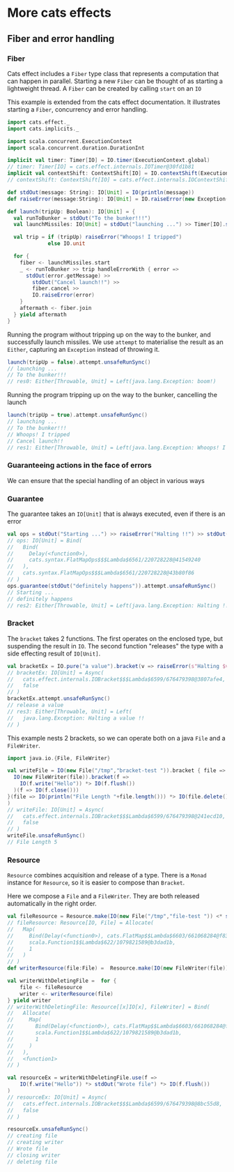 # More cats effects 
## Fiber and error handling

### Fiber
Cats effect includes a `Fiber` type class that represents a computation that can happen in parallel.
Starting a new `Fiber` can be thought of as starting a lightweight thread.
A `Fiber` can be created by calling `start` on an `IO`

This example is extended from the cats effect documentation. 
It illustrates starting a `Fiber`, concurrency and error handling.

```scala
import cats.effect._
import cats.implicits._

import scala.concurrent.ExecutionContext
import scala.concurrent.duration.DurationInt

implicit val timer: Timer[IO] = IO.timer(ExecutionContext.global)
// timer: Timer[IO] = cats.effect.internals.IOTimer@30fd1b81
implicit val contextShift: ContextShift[IO] = IO.contextShift(ExecutionContext.global)
// contextShift: ContextShift[IO] = cats.effect.internals.IOContextShift@16a425ba

def stdOut(message: String): IO[Unit] = IO(println(message))
def raiseError(message:String): IO[Unit] = IO.raiseError(new Exception(message))

def launch(tripUp: Boolean): IO[Unit] = {
  val runToBunker = stdOut("To the bunker!!!")
  val launchMissiles: IO[Unit] = stdOut("launching ...") >> Timer[IO].sleep(1.second) >> raiseError("boom!")

  val trip = if (tripUp) raiseError("Whoops! I tripped")
             else IO.unit

  for {
    fiber <- launchMissiles.start
    _ <- runToBunker >> trip handleErrorWith { error =>
      stdOut(error.getMessage) >>
        stdOut("Cancel launch!!") >>
        fiber.cancel >>
        IO.raiseError(error)
    }
    aftermath <- fiber.join
  } yield aftermath
}
```

Running the program without tripping up on the way to the bunker, and successfully launch missiles.
We use `attempt` to materialise the result as an `Either`, capturing an `Exception` instead of throwing it.

```scala
launch(tripUp = false).attempt.unsafeRunSync()
// launching ...
// To the bunker!!!
// res0: Either[Throwable, Unit] = Left(java.lang.Exception: boom!)
```

Running the program tripping up on the way to the bunker, cancelling the launch

```scala
launch(tripUp = true).attempt.unsafeRunSync()
// launching ...
// To the bunker!!!
// Whoops! I tripped
// Cancel launch!!
// res1: Either[Throwable, Unit] = Left(java.lang.Exception: Whoops! I tripped)
```

### Guaranteeing actions in the face of errors

We can ensure that the special handling of an object in various ways

### Guarantee

The guarantee takes an `IO[Unit]` that is always executed, even if there is an error
```scala
val ops = stdOut("Starting ...") >> raiseError("Halting !!") >> stdOut("never happens")
// ops: IO[Unit] = Bind(
//   Bind(
//     Delay(<function0>),
//     cats.syntax.FlatMapOps$$$Lambda$6561/220728228@41549240
//   ),
//   cats.syntax.FlatMapOps$$$Lambda$6561/220728228@43b80f86
// )
ops.guarantee(stdOut("definitely happens")).attempt.unsafeRunSync()
// Starting ...
// definitely happens
// res2: Either[Throwable, Unit] = Left(java.lang.Exception: Halting !!)
```

### Bracket

The `bracket` takes 2 functions. The first operates on the enclosed type, but suspending the result in `IO`.
The second function "releases" the type with a side effecting result of `IO[Unit]`.

```scala
val bracketEx = IO.pure("a value").bracket(v => raiseError(s"Halting $v !!"))(v => stdOut(s"release $v"))
// bracketEx: IO[Unit] = Async(
//   cats.effect.internals.IOBracket$$$Lambda$6599/676479398@3807afe4,
//   false
// )
bracketEx.attempt.unsafeRunSync()
// release a value
// res3: Either[Throwable, Unit] = Left(
//   java.lang.Exception: Halting a value !!
// )
```

This example nests 2 brackets, so we can operate both on a java `File` and a `FileWriter`.
```scala
import java.io.{File, FileWriter}

val writeFile = IO(new File("/tmp","bracket-test ")).bracket { file =>
  IO(new FileWriter(file)).bracket(f =>
    IO(f.write("Hello")) *> IO(f.flush())
  )(f => IO(f.close()))
}(file => IO(println("File Length "+file.length())) *> IO(file.delete())
)
// writeFile: IO[Unit] = Async(
//   cats.effect.internals.IOBracket$$$Lambda$6599/676479398@241ecd10,
//   false
// )
writeFile.unsafeRunSync()
// File Length 5
```

### Resource
`Resource` combines acquisition and release of a type. 
There is a `Monad` instance for `Resource`, so it is easier to compose than `Bracket`.

Here we compose a `File` and a `FileWriter`.
They are both released automatically in the right order.

```scala
val fileResource = Resource.make(IO(new File("/tmp","file-test ")) <* stdOut("creating file") )(file => IO(file.delete()) >> stdOut("deleting file"))
// fileResource: Resource[IO, File] = Allocate(
//   Map(
//     Bind(Delay(<function0>), cats.FlatMap$$Lambda$6603/661068284@f839f55),
//     scala.Function1$$Lambda$622/1079821589@b3dad1b,
//     1
//   )
// )
def writerResource(file:File) =  Resource.make(IO(new FileWriter(file)) <* stdOut("creating writer"))(w => IO(w.close()) >> stdOut("closing writer"))

val writerWithDeletingFile =  for {
    file <- fileResource
    writer <- writerResource(file)
} yield writer
// writerWithDeletingFile: Resource[[x]IO[x], FileWriter] = Bind(
//   Allocate(
//     Map(
//       Bind(Delay(<function0>), cats.FlatMap$$Lambda$6603/661068284@f839f55),
//       scala.Function1$$Lambda$622/1079821589@b3dad1b,
//       1
//     )
//   ),
//   <function1>
// )

val resourceEx = writerWithDeletingFile.use(f =>
    IO(f.write("Hello")) *> stdOut("Wrote file") *> IO(f.flush())
)
// resourceEx: IO[Unit] = Async(
//   cats.effect.internals.IOBracket$$$Lambda$6599/676479398@8bc55d8,
//   false
// )

resourceEx.unsafeRunSync()
// creating file
// creating writer
// Wrote file
// closing writer
// deleting file
```
